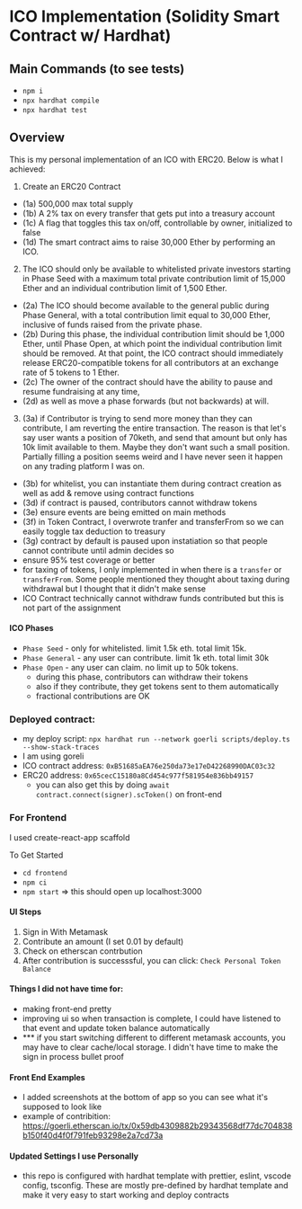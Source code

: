 # ICO Implementation (Solidity Smart Contract w/ Hardhat)

## Main Commands (to see tests)

- `npm i`
- `npx hardhat compile`
- `npx hardhat test`

## Overview

This is my personal implementation of an ICO with ERC20. Below is what I achieved:

1. Create an ERC20 Contract

- (1a) 500,000 max total supply
- (1b) A 2% tax on every transfer that gets put into a treasury account
- (1c) A flag that toggles this tax on/off, controllable by owner, initialized to false
- (1d) The smart contract aims to raise 30,000 Ether by performing an ICO.

2. The ICO should only be available to whitelisted private investors starting in Phase Seed with a maximum total private contribution limit of 15,000 Ether and an individual contribution limit of 1,500 Ether.

- (2a) The ICO should become available to the general public during Phase General, with a total contribution limit equal to 30,000 Ether, inclusive of funds raised from the private phase.
- (2b) During this phase, the individual contribution limit should be 1,000 Ether, until Phase Open, at which point the individual contribution limit should be removed. At that point, the ICO contract should immediately release ERC20-compatible tokens for all contributors at an exchange rate of 5 tokens to 1 Ether.
- (2c) The owner of the contract should have the ability to pause and resume fundraising at any time,
- (2d) as well as move a phase forwards (but not backwards) at will.

3. (3a) if Contributor is trying to send more money than they can contribute, I am reverting the entire transaction. The reason is that let's say user wants a position of 70keth, and send that amount but only has 10k limit available to them. Maybe they don't want such a small position. Partially filling a position seems weird and I have never seen it happen on any trading platform I was on.

- (3b) for whitelist, you can instantiate them during contract creation as well as add & remove using contract functions
- (3d) if contract is paused, contributors cannot withdraw tokens
- (3e) ensure events are being emitted on main methods
- (3f) in Token Contract, I overwrote tranfer and transferFrom so we can easily toggle tax deduction to treasury
- (3g) contract by default is paused upon instatiation so that people cannot contribute until admin decides so
- ensure 95% test coverage or better
- for taxing of tokens, I only implemented in when there is a `transfer` or `transferFrom`. Some people mentioned they thought about taxing during withdrawal but I thought that it didn't make sense
- ICO Contract technically cannot withdraw funds contributed but this is not part of the assignment

#### ICO Phases

- `Phase Seed` - only for whitelisted. limit 1.5k eth. total limit 15k.
- `Phase General` - any user can contribute. limit 1k eth. total limit 30k
- `Phase Open` - any user can claim. no limit up to 50k tokens.
  - during this phase, contributors can withdraw their tokens
  - also if they contribute, they get tokens sent to them automatically
  - fractional contributions are OK

### Deployed contract:

- my deploy script: `npx hardhat run --network goerli scripts/deploy.ts --show-stack-traces`
- I am using goreli
- ICO contract address: `0xB51685aEA76e250da73e17eD42268990DAC03c32`
- ERC20 address: `0x65cecC15180a8Cd454c977f581954e836bb49157`
  - you can also get this by doing `await contract.connect(signer).scToken()` on front-end

### For Frontend

I used create-react-app scaffold

To Get Started

- `cd frontend`
- `npm ci`
- `npm start` => this should open up localhost:3000

#### UI Steps

1. Sign in With Metamask
2. Contribute an amount (I set 0.01 by default)
3. Check on etherscan contrbution
4. After contribution is successsful, you can click: `Check Personal Token Balance`

#### Things I did not have time for:

- making front-end pretty
- improving ui so when transaction is complete, I could have listened to that event and update token balance automatically
- \*\*\* if you start switching different to different metamask accounts, you may have to clear cache/local storage. I didn't have time to make the sign in process bullet proof

#### Front End Examples

- I added screenshots at the bottom of app so you can see what it's supposed to look like
- example of contribition: https://goerli.etherscan.io/tx/0x59db4309882b29343568df77dc704838b150f40d4f0f791feb93298e2a7cd73a

#### Updated Settings I use Personally

- this repo is configured with hardhat template with prettier, eslint, vscode config, tsconfig. These are mostly pre-defined by hardhat template and make it very easy to start working and deploy contracts
